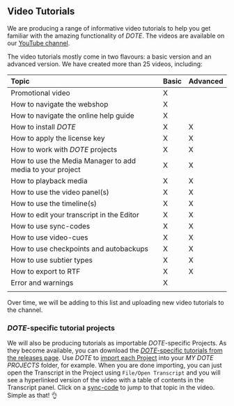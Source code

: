 ## Video Tutorials

We are producing a range of informative video tutorials to help you get familiar with the amazing functionality of _DOTE_.
The videos are available on our [YouTube channel](#).

The video tutorials mostly come in two flavours: a basic version and an advanced version.
We have created more than 25 videos, including:

|      **Topic**    |  **Basic**  |  **Advanced** |
|:------------------|:------------|:--------------|
| Promotional video |       X     |               |
| How to navigate the webshop | X |  |
| How to navigate the online help guide | X |  |
| How to install _DOTE_ | X | X |
| How to apply the license key | X | X |
| How to work with _DOTE_ projects | X | X |
| How to use the Media Manager to add media to your project | X | X |
| How to playback media | X | X |
| How to use the video panel(s) | X | X |
| How to use the timeline(s) | X | X |
| How to edit your transcript in the Editor | X | X |
| How to use sync-codes | X | X |
| How to use video-cues | X | X |
| How to use checkpoints and autobackups | X | X |
| How to use subtier types | X | X |
| How to export to RTF | X | X |
| Error and warnings | X |  |
|  |  |  |

Over time, we will be adding to this list and uploading new video tutorials to the channel.

### _DOTE_-specific tutorial projects

We will also be producing tutorials as importable _DOTE_-specific Projects.
As they become available, you can download the [_DOTE_-specific tutorials from the releases page](https://github.com/BigSoftVideo/DOTE/releases).
Use _DOTE_ to [import each Project](import.md) into your _MY DOTE PROJECTS_ folder, for example.
When you are done importing, you can just open the Transcript in the Project using `File/Open Transcript` and you will see a hyperlinked version of the video with a table of contents in the Transcript panel.
Click on a [sync-code](sync-code.md) to jump to that topic in the video.
Simple as that! 👌
